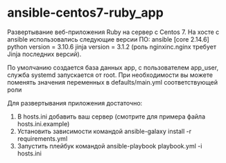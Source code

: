# ansible-centos7-ruby_app
Развертывание веб-приложения Ruby на сервер с Centos 7.
На хосте с ansible использовались следующие версии ПО:
ansible [core 2.14.6]
python version = 3.10.6
jinja version = 3.1.2 (роль nginxinc.nginx требует Jinja последних версий).

По умолчанию создается база данных app, с пользователем app_user, служба systemd запускается от root.
При необходимости вы можете поменять значения переменных в defaults/main.yml соответствующей роли

Для развертывания приложения достаточно:
1) В hosts.ini добавить ваш сервер (смотрите для примера файла hosts.ini.example)
2) Установить зависимости командой ansible-galaxy install -r requirements.yml
3) Запустить плейбук командой ansible-playbook playbook.yml -i hosts.ini

